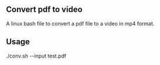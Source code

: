 ## Convert pdf to video

A linux bash file to convert a pdf file to a video in mp4 format. 

## Usage

./conv.sh --input test.pdf



